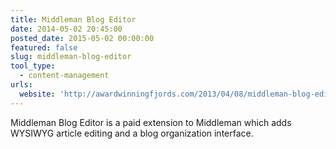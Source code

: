 ```yaml
---
title: Middleman Blog Editor
date: 2014-05-02 20:45:00
posted_date: 2015-05-02 00:00:00
featured: false
slug: middleman-blog-editor
tool_type:
  - content-management
urls:
  website: 'http://awardwinningfjords.com/2013/04/08/middleman-blog-editor-04'
---
```



Middleman Blog Editor is a paid extension to Middleman which adds WYSIWYG article editing and a blog organization interface.